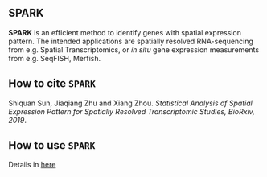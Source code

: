 ## SPARK

**SPARK** is an efficient method to identify genes with spatial expression pattern. 
The intended applications are spatially resolved RNA-sequencing from e.g.
Spatial Transcriptomics, or *in situ* gene expression measurements from
e.g. SeqFISH, Merfish.

How to cite `SPARK`
-------------------
Shiquan Sun, Jiaqiang Zhu and Xiang Zhou. *Statistical Analysis of Spatial Expression Pattern for Spatially Resolved Transcriptomic Studies, BioRxiv, 2019*. 

How to use `SPARK`
-------------------
Details in [here](https://xzhoulab.github.io/SPARK/)
